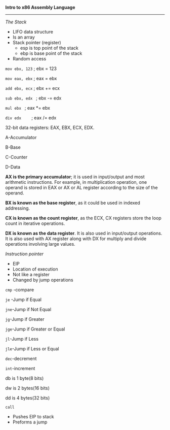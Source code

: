 

**Intro to x86 Assembly Language**
****
*The Stack*

- LIFO data structure
- Is an array
- Stack pointer (register)  
  - esp is top point of the stack
  - ebp is base point of the stack
- Random access

```mov ebx, 123``` 		 ; ebx = 123

```mov eax, ebx``` 			 ; eax = ebx

```add ebx, ecx```    		 ; ebx += ecx

```sub ebx, edx ```  		 ; ebx -= edx

```mul ebx ```          		 ; eax *= ebx

```div edx    ```        		 ; eax /= edx

32-bit data registers: EAX, EBX, ECX, EDX.

A-Accumulator

B-Base

C-Counter

D-Data

**AX is the primary accumulator**; it is used in input/output and most arithmetic instructions. For example, in multiplication operation, one operand is stored in EAX or AX or AL register according to the size of the operand.

**BX is known as the base register**, as it could be used in indexed addressing.

**CX is known as the count register**, as the ECX, CX registers store the loop count in iterative operations.

**DX is known as the data register**. It is also used in input/output operations. It is also used with AX register along with DX for multiply and divide operations involving large values.


*Instruction pointer*

- EIP
- Location of execution
- Not like a register
- Changed by jump operations

```cmp``` -compare

```je``` -Jump if Equal

```jne```-Jump if Not Equal

```jg```-Jump if Greater

```jge```-Jump if Greater or Equal

```jl```-Jump if Less

```jle```-Jump if Less or Equal

```dec```-decrement

```int```-increment

db is 1 byte(8 bits)

dw is 2 bytes(16 bits)

dd is 4 bytes(32 bits)

```call```
- Pushes EIP to stack
- Preforms a jump


